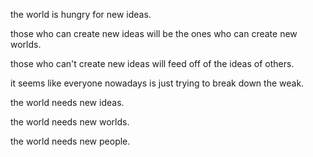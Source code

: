 the world is hungry for new ideas.

those who can create new ideas will be the ones who can create new worlds.

those who can't create new ideas will feed off of the ideas of others.

it seems like everyone nowadays is just trying to break down the weak.

the world needs new ideas.

the world needs new worlds.

the world needs new people.

